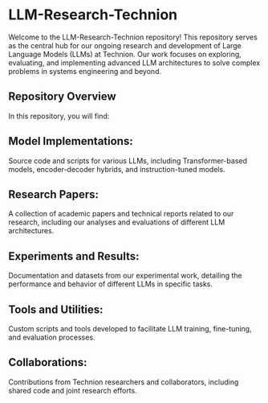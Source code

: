 
# LLM-Research-Technion

Welcome to the LLM-Research-Technion repository! This repository serves as the central hub for our ongoing research and development of Large Language Models (LLMs) at Technion. Our work focuses on exploring, evaluating, and implementing advanced LLM architectures to solve complex problems in systems engineering and beyond.

## Repository Overview
In this repository, you will find:

## Model Implementations:
Source code and scripts for various LLMs, including Transformer-based models, encoder-decoder hybrids, and instruction-tuned models.

## Research Papers:
A collection of academic papers and technical reports related to our research, including our analyses and evaluations of different LLM architectures.

## Experiments and Results:
Documentation and datasets from our experimental work, detailing the performance and behavior of different LLMs in specific tasks.

## Tools and Utilities:
Custom scripts and tools developed to facilitate LLM training, fine-tuning, and evaluation processes.

## Collaborations:
Contributions from Technion researchers and collaborators, including shared code and joint research efforts.

